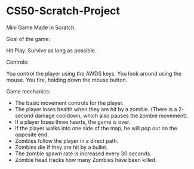# CS50-Scratch-Project
Mini Game Made in Scratch.

Goal of the game:

  Hit Play.
  Survive as long as possible.

Controls:

  You control the player using the AWDS keys.
  You look around using the mouse.
  You fire, holding down the mouse button.

Game mechanics:

  - The basic movement controls for the player.
  - The player loses health when they are hit by a zombie. (There is a 2-second damage cooldown, which also pauses the zombie movement).
  - If a player loses three hearts, the game is over.
  - If the player walks into one side of the map, he will pop out on the opposite end.
  - Zombies follow the player in a direct path.
  - Zombies die if they are hit by a bullet.
  - The zombie spawn rate is increased every 30 seconds.
  - Zombie head tracks how many Zombies have been killed.
